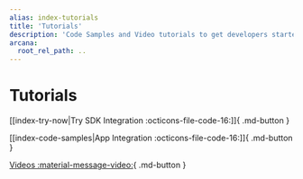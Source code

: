 ```yaml
---
alias: index-tutorials
title: 'Tutorials'
description: 'Code Samples and Video tutorials to get developers started quickly with the Arcana Auth SDK.'
arcana:
  root_rel_path: ..
---
```


# Tutorials

[[index-try-now|Try SDK Integration :octicons-file-code-16:]]{ .md-button }

[[index-code-samples|App Integration :octicons-file-code-16:]]{ .md-button }

[Videos :material-message-video:](./videos/index.md){ .md-button }

